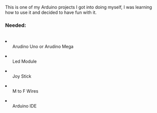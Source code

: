 <p> This is one of my Arduino projects I got into doing myself, I was learning how to use it and decided to have fun with it.</p>
</hr>
<h3><b> Needed:</b></h3>
<br>
<li>
<ul>Arudino Uno or Arudino Mega</ul></li>
<li><ul>Led Module</ul></li>
<li><ul>Joy Stick</ul></li>
<li><ul>M to F Wires</ul></li>
<li><ul>Arduino IDE</ul></li>
</li>
